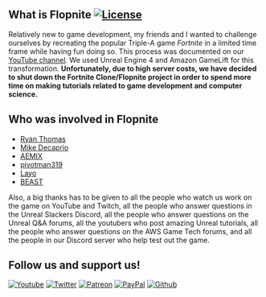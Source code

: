 ## What is Flopnite [![License](https://img.shields.io/badge/license-MIT-green.svg)](https://github.com/BEASTSM96/flopnite/blob/v2/LICENSE)
Relatively new to game development, my friends and I wanted to challenge ourselves by recreating the popular Triple-A game *Fortnite* in a limited time frame while having fun doing so. This process was documented on our [YouTube channel](https://www.youtube.com/playlist?list=PLa1dM5bPQv0ttx1H4Hblunj_OgrVzskVv). We used Unreal Engine 4 and Amazon GameLift for this transformation. **Unfortunately, due to high server costs, we have decided to shut down the Fortnite Clone/Flopnite project in order to spend more time on making tutorials related to game development and computer science.**

## Who was involved in Flopnite
* [Ryan Thomas](https://github.com/rthomas24)
* [Mike Decaprio](https://www.instagram.com/mikedecaprio1/)
* [AEMIX](https://github.com/A7xMd)
* [pivotman319](https://www.youtube.com/channel/UCBTI2nRl1eJ3y_Ru25dlQvg)
* [Layo](https://www.youtube.com/channel/UCBH3aPCsPBAz-tPUS8cJCMw)
* [BEAST](https://github.com/BEASTSM96)

Also, a big thanks has to be given to all the people who watch us work on the game on YouTube and Twitch, all the people who answer questions in the Unreal Slackers Discord, all the people who answer questions on the Unreal Q&A forums, all the youtubers who post amazing Unreal tutorials, all the people who answer questions on the AWS Game Tech forums, and all the people in our Discord server who help test out the game.

## Follow us and support us!
[![Youtube](https://img.shields.io/badge/Flopperam--red.svg?style=social&logo=youtube)](https://www.youtube.com/channel/UCO77KLKwplncMHLo6gLpIHw)
[![Twitter](https://img.shields.io/badge/%40Flopperam--blue.svg?style=social&logo=Twitter)](https://twitter.com/Flopperam)
[![Patreon](https://img.shields.io/badge/Flopperam--red.svg?style=social&logo=Patreon)](https://www.patreon.com/flopperam)
[![PayPal](https://img.shields.io/badge/Flopperam--red.svg?style=social&logo=PayPal)](https://www.paypal.me/flopperam)
[![Github](https://img.shields.io/badge/Flopperam--red.svg?style=social&logo=Github)](https://github.com/sponsors/chris-gong)

